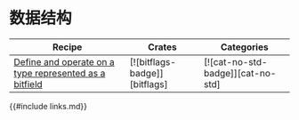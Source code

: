 # 数据结构

| Recipe | Crates | Categories |
|--------|--------|------------|
| [Define and operate on a type represented as a bitfield][ex-bitflags] | [![bitflags-badge]][bitflags] | [![cat-no-std-badge]][cat-no-std] |

[ex-bitflags]: data_structures/bitfield.html#define-and-operate-on-a-type-represented-as-a-bitfield

{{#include links.md}}
